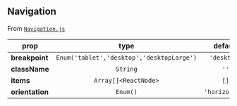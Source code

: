
## Navigation

From [`Navigation.js`](Navigation.js)



prop | type | default | required | description
---- | :----: | :-------: | :--------: | -----------
**breakpoint** | `Enum('tablet','desktop','desktopLarge')` | `'desktop'` | :x: | 
**className** | `String` | `''` | :x: | 
**items** | `Array[]<ReactNode>` | `[]` | :x: | 
**orientation** | `Enum()` | `'horizontal'` | :x: | 



